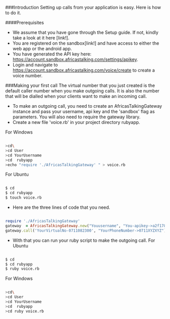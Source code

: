 ###Introduction
Setting up calls from your application is easy. Here is how to do it.

####Prerequisites
* We assume that you have gone through the Setup guide. If not, kindly take a look at it here [link!].
* You are registered on the sandbox[link!] and have access to either the web app or the android app.
* You have generated the API key here: https://account.sandbox.africastalking.com/settings/apikey.
* Login and navigate to https://account.sandbox.africastalking.com/voice/create to create a voice number.

###Making your first call
The virtual number that you just created is the default caller number when you make outgoing calls.
It is also the number that will be dialled when your clients want to make an incoming call. 

* To make an outgoing call, you need to create an AfricasTalkingGateway instance and pass your username, 
api key and the 'sandbox' flag as parameters. You will also need to require the gateway library.
* Create a new file 'voice.rb' in your project directory rubyapp.

For Windows
```sh

>cd\
>cd User
>cd YourUsername
>cd  rubyapp
>echo "require './AfricasTalkingGateway' " > voice.rb

```

For Ubuntu
```sh

$ cd
$ cd rubyapp
$ touch voice.rb

```

* Here are the three lines of code that you need.
```ruby

require './AfricasTalkingGateway'
gateway  = AfricasTalkingGateway.new("Youusername", "You-apikey->a2f1780b4bcd60323b9941675349cda487ba54109367f82532541636e9")
gateway.call('YourVirtualNo-0711082300', "YourPhoneNumber->0711XYZXYZ")

```
* With that you can run your ruby script to make the outgoing call.
For Ubuntu
```sh

$ cd
$ cd rubyapp
$ ruby voice.rb 

```

For Windows
```sh

>cd\
>cd User
>cd YourUsername
>cd  rubyapp
>cd ruby voice.rb
